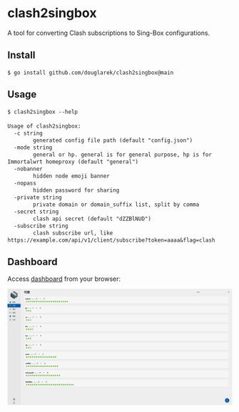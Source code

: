 # clash2singbox

A tool for converting Clash subscriptions to Sing-Box configurations.

## Install

```
$ go install github.com/douglarek/clash2singbox@main
```

## Usage

```
$ clash2singbox --help

Usage of clash2singbox:
  -c string
        generated config file path (default "config.json")
  -mode string
        general or hp. general is for general purpose, hp is for Immortalwrt homeproxy (default "general")
  -nobanner
        hidden node emoji banner
  -nopass
        hidden password for sharing
  -private string
        private domain or domain_suffix list, split by comma
  -secret string
        clash api secret (default "dZZBlNUD")
  -subscribe string
        clash subscribe url, like https://example.com/api/v1/client/subscribe?token=aaaa&flag=clash
```

## Dashboard

Access [dashboard](https://yacd.metacubex.one/) from your browser:

![Clash dashboard](https://github.com/douglarek/clash2singbox/raw/main/static/dashboard.png)

